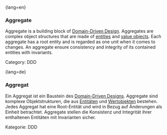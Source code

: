 {lang=en}
### Aggregate

Aggregate is a building block of [Domain-Driven Design](#term-DDD). Aggregates are complex object structures that are made of [entities](#term-entity) and [value objects](#term-value-object). Each aggregate has a root entity and is regarded as one unit when it comes to changes. An aggregate ensure consistency and integrity of its contained entities with invariants.

Category: DDD

{lang=de}
### Aggregat

Ein Aggregat ist ein Baustein des [Domain-Driven
Designs](#term-DDD). Aggregate sind komplexe Objektstrukturen, die
aus [Entitäten](#term-entity) und [Wertobjekten](#term-value-object)
bestehen. Jedes Aggregat hat eine Root-Entität und wird in Bezug auf
Änderungen als Einheit betrachtet. Aggregate stellen die Konsistenz
und Integrität ihrer enthaltenen Entitäten mit Invarianten sicher.

Kategorie: DDD
